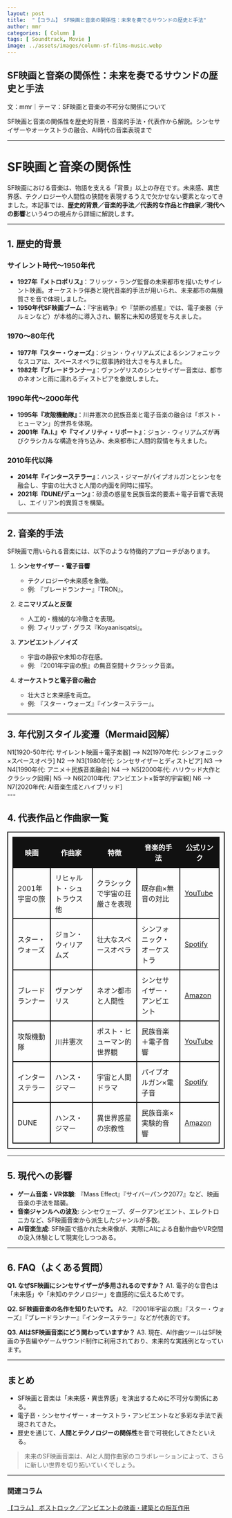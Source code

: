 ```yaml
---
layout: post
title:  "【コラム】 SF映画と音楽の関係性：未来を奏でるサウンドの歴史と手法"
author: mmr
categories: [ Column ]
tags: [ Soundtrack, Movie ]
image: ../assets/images/column-sf-films-music.webp
---
```


## SF映画と音楽の関係性：未来を奏でるサウンドの歴史と手法

文：mmr｜テーマ：SF映画と音楽の不可分な関係について

SF映画と音楽の関係性を歴史的背景・音楽的手法・代表作から解説。シンセサイザーやオーケストラの融合、AI時代の音楽表現まで

---


<style type="text/css">

table, td, th {
border: 2px #111 solid;
width: auto;
padding: 10px; 
}
th {
background-color: #111;
color: #fff;
}
</style>


<script type="application/ld+json">
{
  "@context": "https://schema.org",
  "@type": "Article",
  "headline": "SF映画と音楽の関係性：未来を奏でるサウンドの歴史と手法",
  "author": {
    "@type": "Person",
    "name": "mmr"
  },
  "datePublished": "2025-09-20",
  "publisher": {
    "@type": "Organization",
    "name": "SF音楽研究",
    "logo": {
      "@type": "ImageObject",
      "url": "/assets/logo.png"
    }
}
</script>

# SF映画と音楽の関係性

SF映画における音楽は、物語を支える「背景」以上の存在です。未来感、異世界感、テクノロジーや人間性の狭間を表現するうえで欠かせない要素となってきました。本記事では、**歴史的背景／音楽的手法／代表的な作品と作曲家／現代への影響**という4つの視点から詳細に解説します。

---

## 1. 歴史的背景

### サイレント時代〜1950年代

* **1927年『メトロポリス』**：フリッツ・ラング監督の未来都市を描いたサイレント映画。オーケストラ伴奏と現代音楽的手法が用いられ、未来都市の無機質さを音で体現しました。
* **1950年代SF映画ブーム**：『宇宙戦争』や『禁断の惑星』では、電子楽器（テルミンなど）が本格的に導入され、観客に未知の感覚を与えました。

### 1970〜80年代

* **1977年『スター・ウォーズ』**：ジョン・ウィリアムズによるシンフォニックなスコアは、スペースオペラに叙事詩的壮大さを与えました。
* **1982年『ブレードランナー』**：ヴァンゲリスのシンセサイザー音楽は、都市のネオンと雨に濡れるディストピアを象徴しました。

### 1990年代〜2000年代

* **1995年『攻殻機動隊』**：川井憲次の民族音楽と電子音楽の融合は「ポスト・ヒューマン」的世界を体現。
* **2001年『A.I.』や『マイノリティ・リポート』**：ジョン・ウィリアムズが再びクラシカルな構造を持ち込み、未来都市に人間的叙情を与えました。

### 2010年代以降

* **2014年『インターステラー』**：ハンス・ジマーがパイプオルガンとシンセを融合し、宇宙の壮大さと人間の内面を同時に描写。
* **2021年『DUNE/デューン』**：砂漠の惑星を民族音楽的要素＋電子音響で表現し、エイリアン的異質さを構築。

---

## 2. 音楽的手法

SF映画で用いられる音楽には、以下のような特徴的アプローチがあります。

1. **シンセサイザー・電子音響**

   * テクノロジーや未来感を象徴。
   * 例: 『ブレードランナー』『TRON』。

2. **ミニマリズムと反復**

   * 人工的・機械的な冷徹さを表現。
   * 例: フィリップ・グラス『Koyaanisqatsi』。

3. **アンビエント／ノイズ**

   * 宇宙の静寂や未知の存在感。
   * 例: 『2001年宇宙の旅』の無音空間＋クラシック音楽。

4. **オーケストラと電子音の融合**

   * 壮大さと未来感を両立。
   * 例: 『スター・ウォーズ』『インターステラー』。

---

## 3. 年代別スタイル変遷（Mermaid図解）

<div class="mermaid">
N1[1920-50年代: サイレント映画＋電子楽器] --> N2[1970年代: シンフォニック×スペースオペラ]
    N2 --> N3[1980年代: シンセサイザーとディストピア]
    N3 --> N4[1990年代: アニメ＋民族音楽融合]
    N4 --> N5[2000年代: ハリウッド大作とクラシック回帰]
    N5 --> N6[2010年代: アンビエント×哲学的宇宙観]
    N6 --> N7[2020年代: AI音楽生成とハイブリッド]
</div>
---

## 4. 代表作品と作曲家一覧

| 映画        | 作曲家            | 特徴              | 音楽的手法          | 公式リンク                                                                                 |
| --------- | -------------- | --------------- | -------------- | ------------------------------------------------------------------------------------- |
| 2001年宇宙の旅 | リヒャルト・シュトラウス 他 | クラシックで宇宙の荘厳さを表現 | 既存曲×無音の対比      | [YouTube](https://www.youtube.com/results?search_query=2001+space+odyssey+soundtrack) |
| スター・ウォーズ  | ジョン・ウィリアムズ     | 壮大なスペースオペラ      | シンフォニック・オーケストラ | [Spotify](https://open.spotify.com/search/star%20wars%20soundtrack)                   |
| ブレードランナー  | ヴァンゲリス         | ネオン都市と人間性       | シンセサイザー・アンビエント | [Amazon](https://amzn.to/4ndI1Vp)                        |
| 攻殻機動隊     | 川井憲次           | ポスト・ヒューマン的世界観   | 民族音楽＋電子音響      | [YouTube](https://www.youtube.com/results?search_query=ghost+in+the+shell+soundtrack) |
| インターステラー  | ハンス・ジマー        | 宇宙と人間ドラマ        | パイプオルガン×電子音    | [Spotify](https://open.spotify.com/search/interstellar%20soundtrack)                  |
| DUNE      | ハンス・ジマー        | 異世界惑星の宗教性       | 民族音楽×実験的音響     | [Amazon](https://amzn.to/46cL4XJ)                                |

---

## 5. 現代への影響

* **ゲーム音楽・VR体験**: 『Mass Effect』『サイバーパンク2077』など、映画音楽の手法を踏襲。
* **音楽ジャンルへの波及**: シンセウェーブ、ダークアンビエント、エレクトロニカなど、SF映画音楽から派生したジャンルが多数。
* **AI音楽生成**: SF映画で描かれた未来像が、実際にAIによる自動作曲やVR空間の没入体験として現実化しつつある。

---

## 6. FAQ（よくある質問）

**Q1. なぜSF映画にシンセサイザーが多用されるのですか？**
A1. 電子的な音色は「未来感」や「未知のテクノロジー」を直感的に伝えるためです。

**Q2. SF映画音楽の名作を知りたいです。**
A2. 『2001年宇宙の旅』『スター・ウォーズ』『ブレードランナー』『インターステラー』などが代表的です。

**Q3. AIはSF映画音楽にどう関わっていますか？**
A3. 現在、AI作曲ツールはSF映画の予告編やゲームサウンド制作に利用されており、未来的な実践例となっています。

---

## まとめ

* SF映画と音楽は「未来感・異世界感」を演出するために不可分な関係にある。
* 電子音・シンセサイザー・オーケストラ・アンビエントなど多彩な手法で表現されてきた。
* 歴史を通じて、**人間とテクノロジーの関係性**を音で可視化してきたといえる。

> 未来のSF映画音楽は、AIと人間作曲家のコラボレーションによって、さらに新しい世界を切り拓いていくでしょう。


---

### 関連コラム

 [【コラム】 ポストロック／アンビエントの映画・建築との相互作用](https://monumental-movement.jp/Column-Post-Rock-Ambient-Movie-Architecture)